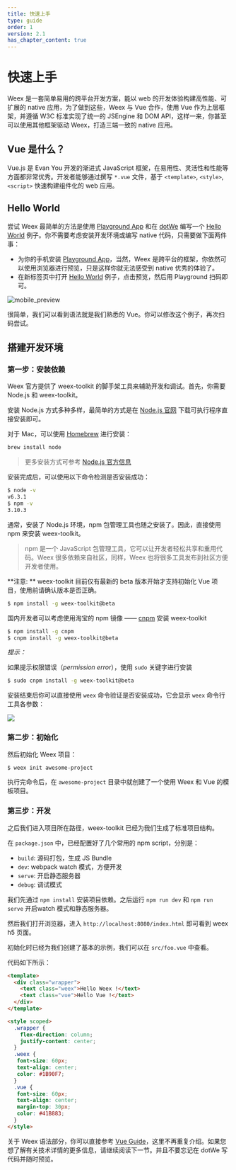 ```yaml
---
title: 快速上手
type: guide
order: 1
version: 2.1
has_chapter_content: true
---
```


# 快速上手

Weex 是一套简单易用的跨平台开发方案，能以 web 的开发体验构建高性能、可扩展的 native 应用，为了做到这些，Weex 与  Vue 合作，使用 Vue 作为上层框架，并遵循 W3C 标准实现了统一的 JSEngine 和 DOM API，这样一来，你甚至可以使用其他框架驱动 Weex，打造三端一致的 native 应用。

## Vue 是什么？

Vue.js 是 Evan You 开发的渐进式 JavaScript 框架，在易用性、灵活性和性能等方面都非常优秀。开发者能够通过撰写 `*.vue` 文件，基于 `<template>`, `<style>`, `<script>` 快速构建组件化的 web 应用。

## Hello World

尝试 Weex 最简单的方法是使用 [Playground App](https://alibaba.github.io/weex/download.html) 和在 [dotWe](http://dotwe.org) 编写一个 [Hello World](http://dotwe.org/vue/4d5a0471ece3daabd4681bc6d703c4c1) 例子。你不需要考虑安装开发环境或编写 native 代码，只需要做下面两件事：

- 为你的手机安装 [Playground App](https://alibaba.github.io/weex/download.html)，当然，Weex 是跨平台的框架，你依然可以使用浏览器进行预览，只是这样你就无法感受到 native 优秀的体验了。
- 在新标签页中打开 [Hello World](http://dotwe.org/vue/4d5a0471ece3daabd4681bc6d703c4c1) 例子，点击预览，然后用  Playground 扫码即可。


![mobile_preview](https://img.alicdn.com/tps/TB1Ymw3OpXXXXcvXpXXXXXXXXXX-500-1013.jpg)

很简单，我们可以看到语法就是我们熟悉的 Vue。你可以修改这个例子，再次扫码尝试。

## 搭建开发环境

### 第一步：安装依赖

Weex 官方提供了 weex-toolkit 的脚手架工具来辅助开发和调试。首先，你需要 Node.js 和 weex-toolkit。

安装 Node.js 方式多种多样，最简单的方式是在 [Node.js 官网](https://nodejs.org/en/) 下载可执行程序直接安装即可。

对于 Mac，可以使用 [Homebrew](http://brew.sh/) 进行安装：

```bash
brew install node
```

> 更多安装方式可参考 [Node.js 官方信息](https://nodejs.org/en/download/)

安装完成后，可以使用以下命令检测是否安装成功：

```bash
$ node -v
v6.3.1
$ npm -v
3.10.3
```

通常，安装了 Node.js 环境，npm 包管理工具也随之安装了。因此，直接使用 npm 来安装 weex-toolkit。

> npm 是一个 JavaScript 包管理工具，它可以让开发者轻松共享和重用代码。Weex 很多依赖来自社区，同样，Weex 也将很多工具发布到社区方便开发者使用。

**注意: ** weex-toolkit 目前仅有最新的 beta 版本开始才支持初始化 Vue 项目，使用前请确认版本是否正确。

```bash
$ npm install -g weex-toolkit@beta
```	  

国内开发者可以考虑使用淘宝的 npm 镜像 —— [cnpm](https://npm.taobao.org/) 安装 weex-toolkit

```bash
$ npm install -g cnpm
$ cnpm install -g weex-toolkit@beta
```

*提示：*

如果提示权限错误（*permission error*），使用 `sudo` 关键字进行安装

```bash
$ sudo cnpm install -g weex-toolkit@beta
```

安装结束后你可以直接使用 `weex` 命令验证是否安装成功，它会显示 `weex` 命令行工具各参数：

![](https://img.alicdn.com/tps/TB1kHFrOFXXXXaYXXXXXXXXXXXX-615-308.jpg)

### 第二步：初始化

然后初始化 Weex 项目：

```bash
$ weex init awesome-project
```

执行完命令后，在 `awesome-project` 目录中就创建了一个使用 Weex 和 Vue 的模板项目。

### 第三步：开发

之后我们进入项目所在路径，weex-toolkit 已经为我们生成了标准项目结构。

在 `package.json` 中，已经配置好了几个常用的 npm script，分别是：

- `build`: 源码打包，生成 JS Bundle
- `dev`: webpack watch 模式，方便开发
- `serve`: 开启静态服务器
- `debug`: 调试模式

我们先通过 `npm install` 安装项目依赖。之后运行 `npm run dev` 和 `npm run serve` 开启watch 模式和静态服务器。

然后我们打开浏览器，进入 `http://localhost:8080/index.html` 即可看到 weex h5 页面。 

初始化时已经为我们创建了基本的示例，我们可以在 `src/foo.vue` 中查看。

代码如下所示：

```html
<template>
  <div class="wrapper">
    <text class="weex">Hello Weex !</text>
    <text class="vue">Hello Vue !</text>
  </div>
</template>

<style scoped>
  .wrapper {
    flex-direction: column;
    justify-content: center;
  }
  .weex {
   font-size: 60px;
   text-align: center;
   color: #1B90F7;
  }
  .vue {
   font-size: 60px;
   text-align: center;
   margin-top: 30px;
   color: #41B883;
  }
</style>
```

关于 Weex 语法部分，你可以直接参考 [Vue Guide](https://vuejs.org/v2/guide/)，这里不再重复介绍。如果您想了解有关技术详情的更多信息，请继续阅读下一节。并且不要忘记在 dotWe 写代码并随时预览。